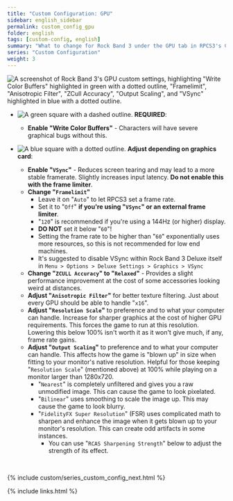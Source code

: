 ```yaml
---
title: "Custom Configuration: GPU"
sidebar: english_sidebar
permalink: custom_config_gpu
folder: english
tags: [custom-config, english]
summary: "What to change for Rock Band 3 under the GPU tab in RPCS3's Custom Configuration."
series: "Custom Configuration"
weight: 3
---
```


![A screenshot of Rock Band 3's GPU custom settings, highlighting "Write Color Buffers" highlighted in green with a dotted outline, "Framelimit", "Anisotropic Filter", "ZCull Accuracy", "Output Scaling", and "VSync" highlighted in blue with a dotted outline.](https://carlmylo.github.io/rb3-pc/images/cust/gpu.png "GPU")

* ![A green square with a dashed outline.](https://carlmylo.github.io/rb3-pc/images/cust/smallgreen.png "Green Square") **REQUIRED**: 
	* **Enable "Write Color Buffers"** - Characters will have severe graphical bugs without this.

* ![A blue square with a dotted outline.](https://carlmylo.github.io/rb3-pc/images/cust/smallblue.png "Blue Square") **Adjust depending on graphics card**: 
	* **Enable "`VSync`"** - Reduces screen tearing and may lead to a more stable framerate. Slightly increases input latency. **Do not enable this with the frame limiter**.
	* **Change "`Framelimit`"**
		* Leave it on "`Auto`" to let RPCS3 set a frame rate.
		* Set it to "`Off`" **if you're using "`VSync`" or an external frame limiter**.
		* "`120`" is recommended if you're using a 144Hz (or higher) display.
		* **DO NOT** set it below "`60`"!
		* Setting the frame rate to be higher than "`60`" exponentially uses more resources, so this is not recommended for low end machines.
		* It's suggested to disable VSync within Rock Band 3 Deluxe itself in `Menu > Options > Deluxe Settings > Graphics > VSync`
	* **Change "`ZCULL Accuracy`" to "`Relaxed`"** - Provides a slight performance improvement at the cost of some accessories looking weird at distances.
	* **Adjust "`Anisotropic Filter`"** for better texture filtering. Just about every GPU should be able to handle "`x16`".
	* **Adjust "`Resolution Scale`"** to preference and to what your computer can handle. Increase for sharper graphics at the cost of higher GPU requirements. This forces the game to run at this resolution. Lowering this below 100% isn't worth it as it won't give much, if any, frame rate gains.
	* **Adjust "`Output Scaling`"** to preference and to what your computer can handle. This affects how the game is "blown up" in size when fitting to your monitor's native resolution. Helpful for those keeping "`Resolution Scale`" (mentioned above) at 100% while playing on a monitor larger than 1280x720.
		* "`Nearest`" is completely unfiltered and gives you a raw unmodified image. This can cause the game to look pixelated.
		* "`Bilinear`" uses smoothing to scale the image up. This may cause the game to look blurry.
		* "`FidelityFX Super Resolution`" (FSR) uses complicated math to sharpen and enhance the image when it gets blown up to your monitor's resolution. This can create odd artifacts in some instances.
			* You can use "`RCAS Sharpening Strength`" below to adjust the strength of its effect.

<br/>

{% include custom/series_custom_config_next.html %}

{% include links.html %}